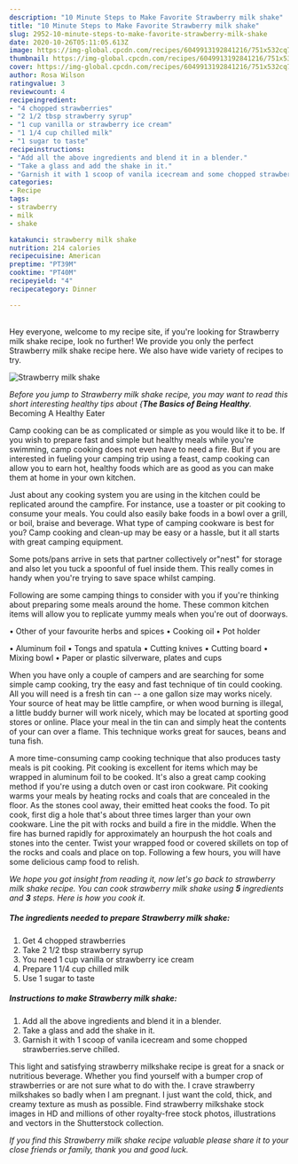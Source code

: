 ```yaml
---
description: "10 Minute Steps to Make Favorite Strawberry milk shake"
title: "10 Minute Steps to Make Favorite Strawberry milk shake"
slug: 2952-10-minute-steps-to-make-favorite-strawberry-milk-shake
date: 2020-10-26T05:11:05.613Z
image: https://img-global.cpcdn.com/recipes/6049913192841216/751x532cq70/strawberry-milk-shake-recipe-main-photo.jpg
thumbnail: https://img-global.cpcdn.com/recipes/6049913192841216/751x532cq70/strawberry-milk-shake-recipe-main-photo.jpg
cover: https://img-global.cpcdn.com/recipes/6049913192841216/751x532cq70/strawberry-milk-shake-recipe-main-photo.jpg
author: Rosa Wilson
ratingvalue: 3
reviewcount: 4
recipeingredient:
- "4 chopped strawberries"
- "2 1/2 tbsp strawberry syrup"
- "1 cup vanilla or strawberry ice cream"
- "1 1/4 cup chilled milk"
- "1 sugar to taste"
recipeinstructions:
- "Add all the above ingredients and blend it in a blender."
- "Take a glass and add the shake in it."
- "Garnish it with 1 scoop of vanila icecream and some chopped strawberries.serve chilled."
categories:
- Recipe
tags:
- strawberry
- milk
- shake

katakunci: strawberry milk shake 
nutrition: 214 calories
recipecuisine: American
preptime: "PT39M"
cooktime: "PT40M"
recipeyield: "4"
recipecategory: Dinner

---
```

<br>
Hey everyone, welcome to my recipe site, if you're looking for Strawberry milk shake recipe, look no further! We provide you only the perfect Strawberry milk shake recipe here. We also have wide variety of recipes to try.
<br>


![Strawberry milk shake](https://img-global.cpcdn.com/recipes/6049913192841216/751x532cq70/strawberry-milk-shake-recipe-main-photo.jpg)

<i>Before you jump to Strawberry milk shake recipe, you may want to read this short interesting healthy tips about {<strong>The Basics of Being Healthy</strong>.</i>
Becoming A Healthy Eater

    
Camp cooking can be as complicated or simple as you would like it to be. If you wish to prepare fast and simple but healthy meals while you're swimming, camp cooking does not even have to need a fire. But if you are interested in fueling your camping trip using a feast, camp cooking can allow you to earn hot, healthy foods which are as good as you can make them at home in your own kitchen.

 Just about any cooking system you are using in the kitchen could be replicated around the campfire. For instance, use a toaster or pit cooking to consume your meals. You could also easily bake foods in a bowl over a grill, or boil, braise and beverage. What type of camping cookware is best for you? Camp cooking and clean-up may be easy or a hassle, but it all starts with great camping equipment.

Some pots/pans arrive in sets that partner collectively or"nest" for storage and also let you tuck a spoonful of fuel inside them. This really comes in handy when you're trying to save space whilst camping.

Following are some camping things to consider with you if you're thinking about preparing some meals around the home. These common kitchen items will allow you to replicate yummy meals when you're out of doorways.


• Other of your favourite herbs and spices
• Cooking oil
• Pot holder

• Aluminum foil
• Tongs and spatula
• Cutting knives
• Cutting board
• Mixing bowl
• Paper or plastic silverware, plates and cups

When you have only a couple of campers and are searching for some simple camp cooking, try the easy and fast technique of tin could cooking. All you will need is a fresh tin can -- a one gallon size may works nicely. Your source of heat may be little campfire, or when wood burning is illegal, a little buddy burner will work nicely, which may be located at sporting good stores or online. Place your meal in the tin can and simply heat the contents of your can over a flame.  This technique works great for sauces, beans and tuna fish.

A more time-consuming camp cooking technique that also produces tasty meals is pit cooking. Pit cooking is excellent for items which may be wrapped in aluminum foil to be cooked.  It's also a great camp cooking method if you're using a dutch oven or cast iron cookware. Pit cooking warms your meals by heating rocks and coals that are concealed in the floor. As the stones cool away, their emitted heat cooks the food. To pit cook, first dig a hole that's about three times larger than your own cookware. Line the pit with rocks and build a fire in the middle. When the fire has burned rapidly for approximately an hourpush the hot coals and stones into the center. Twist your wrapped food or covered skillets on top of the rocks and coals and place on top. Following a few hours, you will have some delicious camp food to relish.


<i>We hope you got insight from reading it, now let's go back to strawberry milk shake recipe. You can cook strawberry milk shake using <strong>5</strong> ingredients and <strong>3</strong> steps. Here is how you cook it.
</i>

##### The ingredients needed to prepare Strawberry milk shake:

1. Get 4 chopped strawberries
1. Take 2 1/2 tbsp strawberry syrup
1. You need 1 cup vanilla or strawberry ice cream
1. Prepare 1 1/4 cup chilled milk
1. Use 1 sugar to taste


##### Instructions to make Strawberry milk shake:

1. Add all the above ingredients and blend it in a blender.
1. Take a glass and add the shake in it.
1. Garnish it with 1 scoop of vanila icecream and some chopped strawberries.serve chilled.


This light and satisfying strawberry milkshake recipe is great for a snack or nutritious beverage. Whether you find yourself with a bumper crop of strawberries or are not sure what to do with the. I crave strawberry milkshakes so badly when I am pregnant. I just want the cold, thick, and creamy texture as mush as possible. Find strawberry milkshake stock images in HD and millions of other royalty-free stock photos, illustrations and vectors in the Shutterstock collection. 

<i>If you find this Strawberry milk shake recipe valuable please share it to your close friends or family, thank you and good luck.</i>

